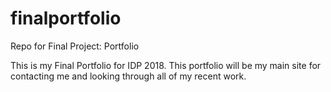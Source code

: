 # finalportfolio
Repo for Final Project: Portfolio

This is my Final Portfolio for IDP 2018. This portfolio will be my main site for contacting me and looking through all of my recent work.
